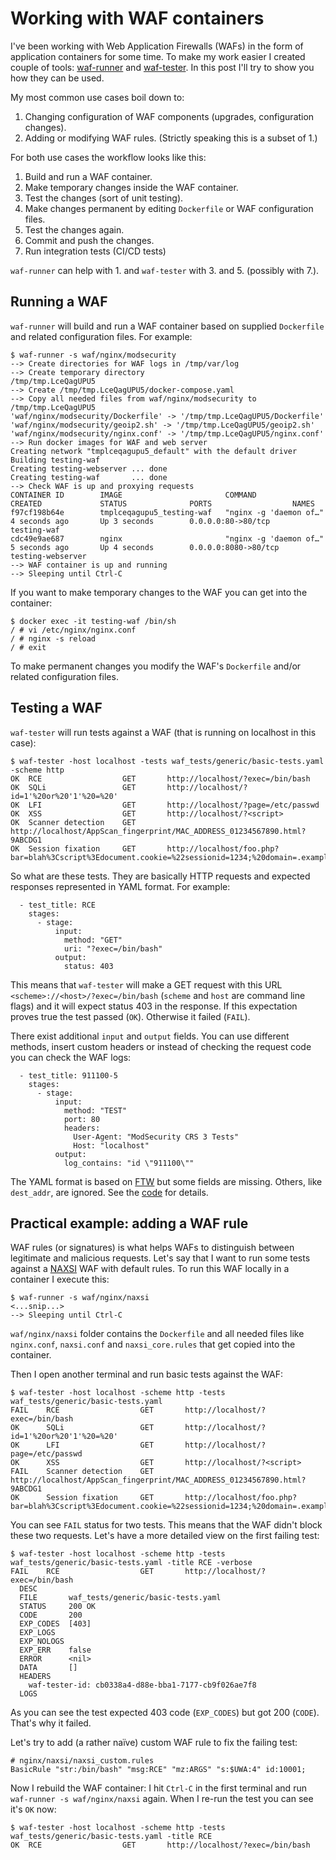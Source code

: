 # Working with WAF containers

I've been working with Web Application Firewalls (WAFs) in the form of application containers for some time. To make my work easier I created couple of tools: [waf-runner](https://github.com/jreisinger/waf-runner) and [waf-tester](https://github.com/jreisinger/waf-tester). In this post I'll try to show you how they can be used.

My most common use cases boil down to:

1. Changing configuration of WAF components (upgrades, configuration changes).
2. Adding or modifying WAF rules. (Strictly speaking this is a subset of 1.)

For both use cases the workflow looks like this:

1. Build and run a WAF container.
2. Make temporary changes inside the WAF container.
3. Test the changes (sort of unit testing).
4. Make changes permanent by editing `Dockerfile` or WAF configuration files.
5. Test the changes again.
6. Commit and push the changes.
7. Run integration tests (CI/CD tests)

`waf-runner` can help with 1. and `waf-tester` with 3. and 5. (possibly with 7.).

## Running a WAF

`waf-runner` will build and run a WAF container based on supplied `Dockerfile` and related configuration files. For example:

```
$ waf-runner -s waf/nginx/modsecurity
--> Create directories for WAF logs in /tmp/var/log
--> Create temporary directory
/tmp/tmp.LceQagUPU5
--> Create /tmp/tmp.LceQagUPU5/docker-compose.yaml
--> Copy all needed files from waf/nginx/modsecurity to /tmp/tmp.LceQagUPU5
'waf/nginx/modsecurity/Dockerfile' -> '/tmp/tmp.LceQagUPU5/Dockerfile'
'waf/nginx/modsecurity/geoip2.sh' -> '/tmp/tmp.LceQagUPU5/geoip2.sh'
'waf/nginx/modsecurity/nginx.conf' -> '/tmp/tmp.LceQagUPU5/nginx.conf'
--> Run docker images for WAF and web server
Creating network "tmplceqagupu5_default" with the default driver
Building testing-waf
Creating testing-webserver ... done
Creating testing-waf       ... done
--> Check WAF is up and proxying requests
CONTAINER ID        IMAGE                       COMMAND                  CREATED             STATUS              PORTS                  NAMES
f97cf198b64e        tmplceqagupu5_testing-waf   "nginx -g 'daemon of…"   4 seconds ago       Up 3 seconds        0.0.0.0:80->80/tcp     testing-waf
cdc49e9ae687        nginx                       "nginx -g 'daemon of…"   5 seconds ago       Up 4 seconds        0.0.0.0:8080->80/tcp   testing-webserver
--> WAF container is up and running
--> Sleeping until Ctrl-C
```

If you want to make temporary changes to the WAF you can get into the container:

```
$ docker exec -it testing-waf /bin/sh
/ # vi /etc/nginx/nginx.conf
/ # nginx -s reload
/ # exit
```

To make permanent changes you modify the WAF's `Dockerfile` and/or related configuration files.

## Testing a WAF

`waf-tester` will run tests against a WAF (that is running on localhost in this case):

```
$ waf-tester -host localhost -tests waf_tests/generic/basic-tests.yaml -scheme http
OK	RCE                  GET       http://localhost/?exec=/bin/bash
OK	SQLi                 GET       http://localhost/?id=1'%20or%20'1'%20=%20'
OK	LFI                  GET       http://localhost/?page=/etc/passwd
OK	XSS                  GET       http://localhost/?<script>
OK	Scanner detection    GET       http://localhost/AppScan_fingerprint/MAC_ADDRESS_01234567890.html?9ABCDG1
OK	Session fixation     GET       http://localhost/foo.php?bar=blah%3Cscript%3Edocument.cookie=%22sessionid=1234;%20domain=.example.dom%22;%3C/script%3E
```

So what are these tests. They are basically HTTP requests and expected responses represented in YAML format. For example:

```
  - test_title: RCE
    stages:
      - stage:
          input:
            method: "GET"
            uri: "?exec=/bin/bash"
          output:
            status: 403
```

This means that `waf-tester` will make a GET request with this URL `<scheme>://<host>/?exec=/bin/bash` (`scheme` and `host` are command line flags) and it will expect status 403 in the response. If this expectation proves true the test passed (`OK`). Otherwise it failed (`FAIL`).

There exist additional `input` and `output` fields. You can use different methods, insert custom headers or instead of checking the request code you can check the WAF logs:

```
  - test_title: 911100-5
    stages:
      - stage:
          input:
            method: "TEST"
            port: 80
            headers:
              User-Agent: "ModSecurity CRS 3 Tests"
              Host: "localhost"
          output:
            log_contains: "id \"911100\""
```

The YAML format is based on [FTW](https://github.com/CRS-support/ftw/blob/master/docs/YAMLFormat.md) but some fields are missing. Others, like `dest_addr`, are ignored. See the [code](https://github.com/jreisinger/waf-tester/blob/master/yaml/types.go) for details.

## Practical example: adding a WAF rule

WAF rules (or signatures) is what helps WAFs to distinguish between legitimate and malicious requests. Let's say that I want to run some tests against a [NAXSI](https://github.com/nbs-system/naxsi) WAF with default rules. To run this WAF locally in a container I execute this:

```
$ waf-runner -s waf/nginx/naxsi
<...snip...>
--> Sleeping until Ctrl-C
```

`waf/nginx/naxsi` folder contains the `Dockerfile` and all needed files like `nginx.conf`, `naxsi.conf` and `naxsi_core.rules` that get copied into the container.

Then I open another terminal and run basic tests against the WAF:

```
$ waf-tester -host localhost -scheme http -tests waf_tests/generic/basic-tests.yaml
FAIL	RCE                  GET       http://localhost/?exec=/bin/bash
OK	    SQLi                 GET       http://localhost/?id=1'%20or%20'1'%20=%20'
OK	    LFI                  GET       http://localhost/?page=/etc/passwd
OK	    XSS                  GET       http://localhost/?<script>
FAIL	Scanner detection    GET       http://localhost/AppScan_fingerprint/MAC_ADDRESS_01234567890.html?9ABCDG1
OK	    Session fixation     GET       http://localhost/foo.php?bar=blah%3Cscript%3Edocument.cookie=%22sessionid=1234;%20domain=.example.dom%22;%3C/script%3E
```

You can see `FAIL` status for two tests. This means that the WAF didn't block these two requests. Let's have a more detailed view on the first failing test:

```
$ waf-tester -host localhost -scheme http -tests waf_tests/generic/basic-tests.yaml -title RCE -verbose
FAIL	RCE                  GET       http://localhost/?exec=/bin/bash
  DESC       
  FILE       waf_tests/generic/basic-tests.yaml
  STATUS     200 OK
  CODE       200
  EXP_CODES  [403]
  EXP_LOGS   
  EXP_NOLOGS 
  EXP_ERR    false
  ERROR      <nil>
  DATA       []
  HEADERS    
    waf-tester-id: cb0338a4-d88e-bba1-7177-cb9f026ae7f8
  LOGS   
```

As you can see the test expected 403 code (`EXP_CODES`) but got 200 (`CODE`). That's why it failed.

Let's try to add (a rather naïve) custom WAF rule to fix the failing test:

```
# nginx/naxsi/naxsi_custom.rules
BasicRule "str:/bin/bash" "msg:RCE" "mz:ARGS" "s:$UWA:4" id:10001;
```

Now I rebuild the WAF container: I hit `Ctrl-C` in the first terminal and run `waf-runner -s waf/nginx/naxsi` again. When I re-run the test you can see it's `OK` now:

```
$ waf-tester -host localhost -scheme http -tests waf_tests/generic/basic-tests.yaml -title RCE
OK	RCE                  GET       http://localhost/?exec=/bin/bash
```
